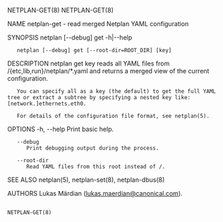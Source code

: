 NETPLAN-GET(8)																	NETPLAN-GET(8)

NAME
       netplan-get - read merged Netplan YAML configuration

SYNOPSIS
       netplan [--debug] get -h|--help

       netplan [--debug] get [--root-dir=ROOT_DIR] [key]

DESCRIPTION
       netplan get key reads all YAML files from /{etc,lib,run}/netplan/*.yaml and returns a merged view of the current configuration.

       You can specify all as a key (the default) to get the full YAML tree or extract a subtree by specifying a nested key like: [network.]ethernets.eth0.

       For details of the configuration file format, see netplan(5).

OPTIONS
       -h, --help
	      Print basic help.

       --debug
	      Print debugging output during the process.

       --root-dir
	      Read YAML files from this root instead of /.

SEE ALSO
       netplan(5), netplan-set(8), netplan-dbus(8)

AUTHORS
       Lukas Märdian (lukas.maerdian@canonical.com).

																		NETPLAN-GET(8)
